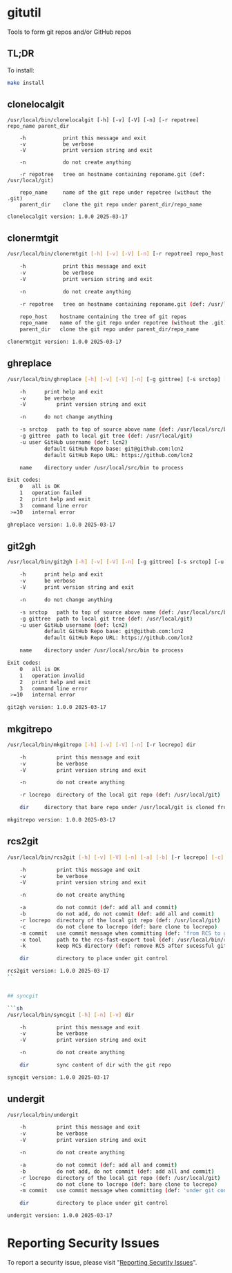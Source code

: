 # gitutil

Tools to form git repos and/or GitHub repos


## TL;DR

To install:

```sh
make install
```


## clonelocalgit

```
/usr/local/bin/clonelocalgit [-h] [-v] [-V] [-n] [-r repotree] repo_name parent_dir

	-h            print this message and exit
	-v            be verbose
	-V	          print version string and exit

	-n            do not create anything

	-r repotree   tree on hostname containing reponame.git (def: /usr/local/git)

	repo_name     name of the git repo under repotree (without the .git)
	parent_dir    clone the git repo under parent_dir/repo_name

clonelocalgit version: 1.0.0 2025-03-17
```


## clonermtgit

```sh
/usr/local/bin/clonermtgit [-h] [-v] [-V] [-n] [-r repotree] repo_host repo_name parent_dir

	-h            print this message and exit
	-v            be verbose
	-V            print version string and exit

	-n            do not create anything

	-r repotree   tree on hostname containing reponame.git (def: /usr/local/git)

	repo_host    hostname containing the tree of git repos
	repo_name    name of the git repo under repotree (without the .git)
	parent_dir   clone the git repo under parent_dir/repo_name

clonermtgit version: 1.0.0 2025-03-17
```


## ghreplace

```sh
/usr/local/bin/ghreplace [-h] [-v] [-V] [-n] [-g gittree] [-s srctop] [-u user] dirname

    -h		print help and exit
    -v		be verbose
    -V          print version string and exit

    -n		do not change anything

    -s srctop	path to top of source above name (def: /usr/local/src/bin)
    -g gittree	path to local git tree (def: /usr/local/git)
    -u user	GitHub username (def: lcn2)
		    default GitHub Repo base: git@github.com:lcn2
		    default GitHub Repo URL: https://github.com/lcn2

    name	directory under /usr/local/src/bin to process

Exit codes:
    0	all is OK
    1	operation failed
    2	print help and exit
    3	command line error
 >=10	internal error

ghreplace version: 1.0.0 2025-03-17
```


## git2gh

```sh
/usr/local/bin/git2gh [-h] [-v] [-V] [-n] [-g gittree] [-s srctop] [-u user] dirname

    -h		print help and exit
    -v		be verbose
    -V      print version string and exit

    -n		do not change anything

    -s srctop	path to top of source above name (def: /usr/local/src/bin)
    -g gittree	path to local git tree (def: /usr/local/git)
    -u user	GitHub username (def: lcn2)
		    default GitHub Repo base: git@github.com:lcn2
		    default GitHub Repo URL: https://github.com/lcn2

    name	directory under /usr/local/src/bin to process

Exit codes:
    0	all is OK
    1	operation invalid
    2	print help and exit
    3	command line error
 >=10	internal error

git2gh version: 1.0.0 2025-03-17
```


## mkgitrepo

```sh
/usr/local/bin/mkgitrepo [-h] [-v] [-V] [-n] [-r locrepo] dir

    -h          print this message and exit
    -v          be verbose
    -V          print version string and exit

    -n          do not create anything

    -r locrepo  directory of the local git repo (def: /usr/local/git)

    dir	    directory that bare repo under /usr/local/git is cloned from

mkgitrepo version: 1.0.0 2025-03-17
```


## rcs2git

```sh
/usr/local/bin/rcs2git [-h] [-v] [-V] [-n] [-a] [-b] [-r locrepo] [-c] [-m commit] [-x tool] [-k] dir

    -h          print this message and exit
    -v          be verbose
    -V          print version string and exit

    -n          do not create anything

    -a          do not commit (def: add all and commit)
    -b          do not add, do not commit (def: add all and commit)
    -r locrepo  directory of the local git repo (def: /usr/local/git)
    -c          do not clone to locrepo (def: bare clone to locrepo)
    -m commit   use commit message when committing (def: 'from RCS to git via rcs-fast-export')
    -x tool     path to the rcs-fast-export tool (def: /usr/local/bin/rcs-fast-export)
    -k          keep RCS directory (def: remove RCS after sucessful git conversion)

    dir         directory to place under git control

rcs2git version: 1.0.0 2025-03-17
``


## syncgit

```sh
/usr/local/bin/syncgit [-h] [-n] [-v] dir

    -h          print this message and exit
    -v          be verbose
    -V          print version string and exit

    -n          do not create anything

    dir         sync content of dir with the git repo

syncgit version: 1.0.0 2025-03-17
```


## undergit

```sh
/usr/local/bin/undergit

    -h          print this message and exit
    -v          be verbose
    -V          print version string and exit

    -n          do not create anything

    -a          do not commit (def: add all and commit)
    -b          do not add, do not commit (def: add all and commit)
    -r locrepo  directory of the local git repo (def: /usr/local/git)
    -c          do not clone to locrepo (def: bare clone to locrepo)
    -m commit   use commit message when committing (def: 'under git control')

    dir         directory to place under git control

undergit version: 1.0.0 2025-03-17
```


# Reporting Security Issues

To report a security issue, please visit "[Reporting Security Issues](https://github.com/lcn2/gitutil/security/policy)".
